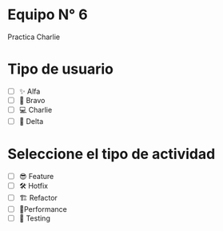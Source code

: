 # Equipo N° 6
Practica Charlie 

# Tipo de usuario
- [ ] ✨ Alfa
- [ ] 💪 Bravo 
- [ ] 💻 Charlie
- [ ] 🚀 Delta

# Seleccione el tipo de actividad
- [ ] 😎 Feature
- [ ] 🛠️ Hotfix
- [ ] 🏗️ Refactor
- [ ] 🎉Performance
- [ ] 📝 Testing
